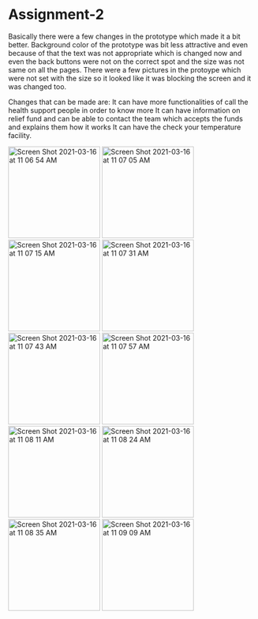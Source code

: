 # Assignment-2

Basically there were a few changes in the prototype which made it a bit better. Background color of the prototype was bit less attractive and even because of that the text was not appropriate which is changed now and even the back buttons were not on the correct spot and the size was not same on all the pages. There were a few pictures in the protoype which were not set with the size so it looked like it was blocking the screen and it was changed too.


Changes that can be made are:
  It can have more functionalities of call the health support people in order to know more
  It can have information on relief fund and can be able to contact the team which accepts the funds and explains them how it works
  It can have the check your temperature facility. 
  
  <img width="186" alt="Screen Shot 2021-03-16 at 11 06 54 AM" src="https://user-images.githubusercontent.com/50333170/111337607-9c215a00-864c-11eb-857b-0b1a58da977c.png">
  
  
  <img width="186" alt="Screen Shot 2021-03-16 at 11 07 05 AM" src="https://user-images.githubusercontent.com/50333170/111337637-a0e60e00-864c-11eb-8350-4506a84918a3.png">


<img width="186" alt="Screen Shot 2021-03-16 at 11 07 15 AM" src="https://user-images.githubusercontent.com/50333170/111337660-a5aac200-864c-11eb-9f3d-3b67443efbaf.png">


<img width="186" alt="Screen Shot 2021-03-16 at 11 07 31 AM" src="https://user-images.githubusercontent.com/50333170/111337681-a9d6df80-864c-11eb-9804-819c5daf705b.png">

<img width="186" alt="Screen Shot 2021-03-16 at 11 07 43 AM" src="https://user-images.githubusercontent.com/50333170/111337697-acd1d000-864c-11eb-9890-c20bfd04b9d0.png">

<img width="186" alt="Screen Shot 2021-03-16 at 11 07 57 AM" src="https://user-images.githubusercontent.com/50333170/111337740-b3604780-864c-11eb-82ac-05c8f8e19548.png">


<img width="186" alt="Screen Shot 2021-03-16 at 11 08 11 AM" src="https://user-images.githubusercontent.com/50333170/111337760-ba875580-864c-11eb-9fd2-775fb6570d99.png">


<img width="186" alt="Screen Shot 2021-03-16 at 11 08 24 AM" src="https://user-images.githubusercontent.com/50333170/111337775-bd824600-864c-11eb-9d06-1895bc8cc98c.png">


<img width="186" alt="Screen Shot 2021-03-16 at 11 08 35 AM" src="https://user-images.githubusercontent.com/50333170/111337790-c246fa00-864c-11eb-9669-7bdea80ce8cd.png">


<img width="186" alt="Screen Shot 2021-03-16 at 11 09 09 AM" src="https://user-images.githubusercontent.com/50333170/111337809-c6731780-864c-11eb-912e-01093e9c2e28.png">











